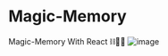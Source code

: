 # Magic-Memory
Magic-Memory With React  ⛓🎸🤘
![image](https://github.com/Yemresalcan/Magic-Memory/assets/58724276/8e42d76c-101b-4d82-8649-226ccedd3cbb)
